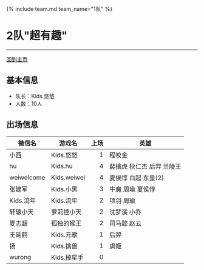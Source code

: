 {% include team.md team_name="1队" %}






# 2队"超有趣" 
---
[回到主页](README.md)

## 基本信息
- 队长：Kids.悠悠
- 人数：10人

## 出场信息

|微信名|   游戏名     | 上场 |  英雄
|----------|-----------|------:|------|
|小西| Kids.悠悠  |  1  | 程咬金 |
|hu|Kids.hu |  4  | 裴擒虎 狄仁杰 后羿 兰陵王|
|weiwelcome | Kids.weiwei  | 4|夏侯惇 白起 东皇(2)|
|张建军|Kids.小黑|3 |牛魔 周瑜 夏侯惇|
|Kids.流年| Kids.流年  |  2 |项羽 周瑜|
|轩辕小天 | 萝莉控小天|  2 |沈梦溪 小乔|
|夏志超| 孤独的猴王  |2|司马懿 赵云 |
|王延鹤     | Kids.元歌  | 1|后羿
|扬| Kids.擒兽  |1  |虞姬|
|wurong| Kids.掉星手  | 0||


